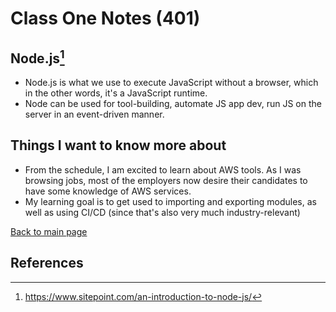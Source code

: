 # Class One Notes (401)

## Node.js[^1]

- Node.js is what we use to execute JavaScript without a browser, which in the other words, it's a JavaScript runtime.
- Node can be used for tool-building, automate JS app dev, run JS on the server in an event-driven manner.

## Things I want to know more about

- From the schedule, I am excited to learn about AWS tools. As I was browsing jobs, most of the employers now desire their candidates to have some knowledge of AWS services.
- My learning goal is to get used to importing and exporting modules, as well as using CI/CD (since that's also very much industry-relevant)

 [Back to main page](https://mirandalu2020.github.io/reading-notes/)

## References

[^1]:https://www.sitepoint.com/an-introduction-to-node-js/
